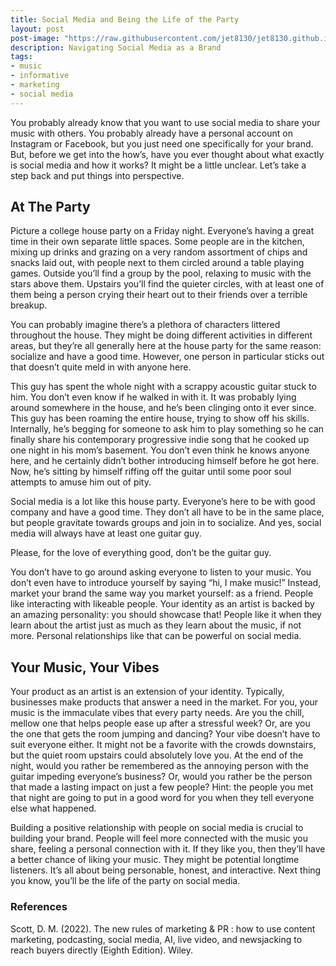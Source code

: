 ```yaml
---
title: Social Media and Being the Life of the Party
layout: post
post-image: "https://raw.githubusercontent.com/jet8130/jet8130.github.io/master/assets/images/Post3.png"
description: Navigating Social Media as a Brand
tags:
- music
- informative
- marketing
- social media
---
```

You probably already know that you want to use social media to share your music with others. You probably already have a personal account on Instagram or Facebook, but you just need one specifically for your brand. But, before we get into the how’s, have you ever thought about what exactly is social media and how it works? It might be a little unclear. Let’s take a step back and put things into perspective. 

## At The Party
Picture a college house party on a Friday night. Everyone’s having a great time in their own separate little spaces. Some people are in the kitchen, mixing up drinks and grazing on a very random assortment of chips and snacks laid out, with people next to them circled around a table playing games. Outside you’ll find a group by the pool, relaxing to music with the stars above them. Upstairs you’ll find the quieter circles, with at least one of them being a person crying their heart out to their friends over a terrible breakup.  

You can probably imagine there’s a plethora of characters littered throughout the house. They might be doing different activities in different areas, but they’re all generally here at the house party for the same reason: socialize and have a good time. However, one person in particular sticks out that doesn’t quite meld in with anyone here. 

This guy has spent the whole night with a scrappy acoustic guitar stuck to him. You don’t even know if he walked in with it. It was probably lying around somewhere in the house, and he’s been clinging onto it ever since. This guy has been roaming the entire house, trying to show off his skills. Internally, he’s begging for someone to ask him to play something so he can finally share his contemporary progressive indie song that he cooked up one night in his mom’s basement. You don’t even think he knows anyone here, and he certainly didn’t bother introducing himself before he got here. Now, he’s sitting by himself riffing off the guitar until some poor soul attempts to amuse him out of pity.

Social media is a lot like this house party. Everyone’s here to be with good company and have a good time. They don’t all have to be in the same place, but people gravitate towards groups and join in to socialize. And yes, social media will always have at least one guitar guy.

Please, for the love of everything good, don’t be the guitar guy.

You don’t have to go around asking everyone to listen to your music. You don’t even have to introduce yourself by saying “hi, I make music!” Instead, market your brand the same way you market yourself: as a friend. People like interacting with likeable people. Your identity as an artist is backed by an amazing personality: you should showcase that! People like it when they learn about the artist just as much as they learn about the music, if not more. Personal relationships like that can be powerful on social media.

## Your Music, Your Vibes
Your product as an artist is an extension of your identity. Typically, businesses make products that answer a need in the market. For you, your music is the immaculate vibes that every party needs. Are you the chill, mellow one that helps people ease up after a stressful week? Or, are you the one that gets the room jumping and dancing? Your vibe doesn’t have to suit everyone either. It might not be a favorite with the crowds downstairs, but the quiet room upstairs could absolutely love you. At the end of the night, would you rather be remembered as the annoying person with the guitar impeding everyone’s business? Or, would you rather be the person that made a lasting impact on just a few people? Hint: the people you met that night are going to put in a good word for you when they tell everyone else what happened. 

Building a positive relationship with people on social media is crucial to building your brand. People will feel more connected with the music you share, feeling a personal connection with it. If they like you, then they’ll have a better chance of liking your music. They might be potential longtime listeners. It’s all about being personable, honest, and interactive. Next thing you know, you’ll be the life of the party on social media.

### References
Scott, D. M. (2022). The new rules of marketing & PR : how to use content marketing, podcasting, social media, AI, live video, and newsjacking to reach buyers directly (Eighth Edition). Wiley.